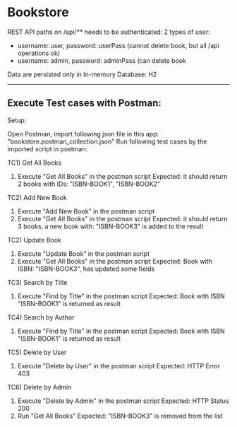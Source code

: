 # Bookstore

REST API paths on /api/** needs to be authenticated:
2 types of user:
- username: user, password: userPass (cannot delete book, but all /api operations ok)
- username: admin, password: adminPass (can delete book

Data are persisted only in In-memory Database: H2

--------------------------------
Execute Test cases with Postman:
--------------------------------
Setup:

Open Postman, import following json file in this app:
"bookstore.postman_collection.json"
Run following test cases by the imported script in postman:

TC1) Get All Books
1) Execute "Get All Books" in the postman script
   Expected: it should return 2 books with IDs: "ISBN-BOOK1", "ISBN-BOOK2"

TC2) Add New Book
1) Execute "Add New Book" in the postman script
2) Execute "Get All Books" in the postman script
   Expected: it should return 3 books, a new book with: "ISBN-BOOK3" is added to the result

TC2) Update Book
1) Execute "Update Book" in the postman script
2) Execute "Get All Books" in the postman script
   Expected: Book with ISBN: "ISBN-BOOK3", has updated some fields

TC3) Search by Title
1) Execute "Find by Title" in the postman script
   Expected: Book with ISBN "ISBN-BOOK1" is returned as result

TC4) Search by Author
1) Execute "Find by Title" in the postman script
   Expected: Book with ISBN "ISBN-BOOK1" is returned as result

TC5) Delete by User
1) Execute "Delete by User" in the postman script
   Expected: HTTP Error 403

TC6) Delete by Admin
1) Execute "Delete by Admin" in the postman script
   Expected: HTTP Status 200
2) Run "Get All Books"
   Expected: "ISBN-BOOK3" is removed from the list

